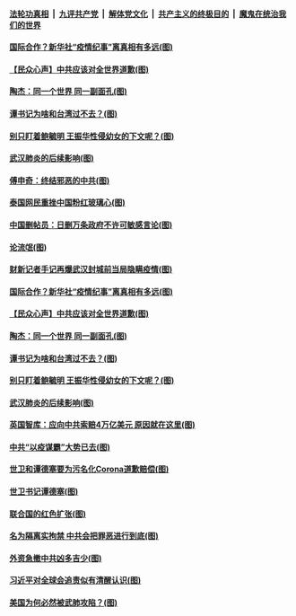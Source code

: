 ####  [法轮功真相](../../../../basic/blob/master/README.md?t=04141330) &nbsp;|&nbsp; [九评共产党](../../../../9ping.md/blob/master/README.md?t=04141330) &nbsp;|&nbsp; [解体党文化](../../../../jtdwh.md/blob/master/README.md?t=04141330)  &nbsp;|&nbsp; [共产主义的终极目的](../../../../gczydzjmd.md/blob/master/README.md?t=04141330) &nbsp;|&nbsp; [魔鬼在统治我们的世界](../../../../mgztzwmdsj.md/blob/master/README.md?t=04141330) 

#### [国际合作？新华社“疫情纪事”离真相有多远(图)](../pages/p4/929726.md?t=04141330) 

#### [【民众心声】中共应该对全世界道歉(图)](../pages/p4/929159.md?t=04141330) 

#### [陶杰：同一个世界 同一副面孔(图)](../pages/p4/929582.md?t=04141330) 

#### [谭书记为啥和台湾过不去？(图)](../pages/p4/929580.md?t=04141330) 

#### [别只盯着鲍毓明 王振华性侵幼女的下文呢？(图)](../pages/p4/929578.md?t=04141330) 

#### [武汉肺炎的后续影响(图)](../pages/p4/929576.md?t=04141330) 

#### [傅申奇：终结邪恶的中共(图)](../pages/p4/929741.md?t=04141330) 

#### [泰国网民重挫中国粉红玻璃心(图)](../pages/p4/929739.md?t=04141330) 

#### [中国删帖员：日删万条政府不许可敏感言论(图)](../pages/p4/929737.md?t=04141330) 

#### [论流氓(图)](../pages/p4/929735.md?t=04141330) 

#### [财新记者手记再爆武汉封城前当局隐瞒疫情(图)](../pages/p4/929733.md?t=04141330) 

#### [国际合作？新华社“疫情纪事”离真相有多远(图)](../pages/p4/929726.md?t=04141330) 

#### [【民众心声】中共应该对全世界道歉(图)](../pages/p4/929159.md?t=04141330) 

#### [陶杰：同一个世界 同一副面孔(图)](../pages/p4/929582.md?t=04141330) 

#### [谭书记为啥和台湾过不去？(图)](../pages/p4/929580.md?t=04141330) 

#### [别只盯着鲍毓明 王振华性侵幼女的下文呢？(图)](../pages/p4/929578.md?t=04141330) 

#### [武汉肺炎的后续影响(图)](../pages/p4/929576.md?t=04141330) 

#### [英国智库：应向中共索赔4万亿美元 原因就在这里(图)](../pages/p4/929585.md?t=04141330) 

#### [中共“以疫谋霸”大势已去(图)](../pages/p4/929478.md?t=04141330) 

#### [世卫和谭德塞要为污名化Corona道歉赔偿(图)](../pages/p4/929444.md?t=04141330) 

#### [世卫书记谭德塞(图)](../pages/p4/929483.md?t=04141330) 

#### [联合国的红色扩张(图)](../pages/p4/929476.md?t=04141330) 

#### [名为隔离实拘禁 中共会把罪恶进行到底(图)](../pages/p4/929426.md?t=04141330) 

#### [外资急撤中共凶多吉少(图)](../pages/p4/929488.md?t=04141330) 

#### [习近平对全球会追责似有清醒认识(图)](../pages/p4/929369.md?t=04141330) 

#### [美国为何必然被武肺攻陷？(图)](../pages/p4/929368.md?t=04141330) 


